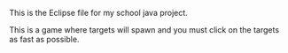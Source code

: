 This is the Eclipse file for my school java project.

This is a game where targets will spawn and you must click on the targets as fast as possible.
